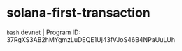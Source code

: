 # solana-first-transaction

```bash```
devnet | Program ID: 37RgXS3AB2hMYgmzLuDEQE1Uj43fVJoS46B4NPaUuLUh
```
